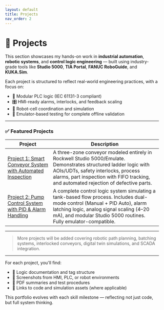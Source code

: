 ```yaml
---
layout: default
title: Projects
nav_order: 2
---
```




# 📂 Projects

This section showcases my hands-on work in **industrial automation**, **robotic systems**, and **control logic engineering** — built using industry-grade tools like **Studio 5000**, **TIA Portal**, **FANUC RoboGuide**, and **KUKA.Sim**.

Each project is structured to reflect real-world engineering practices, with a focus on:

- 🧠 Modular PLC logic (IEC 61131-3 compliant)
- 🎛️ HMI-ready alarms, interlocks, and feedback scaling
- 🤖 Robot-cell coordination and simulation
- 🧪 Emulator-based testing for complete offline validation

---

### ✅ Featured Projects

| Project | Description |
|--------|-------------|
| [Project 1: Smart Conveyor System with Automated Inspection](projects/Project01_SmartConveyorSystemwithAutomatedInspection)| A three-zone conveyor modeled entirely in Rockwell Studio 5000/Emulate. Demonstrates structured ladder logic with AOIs/UDTs, safety interlocks, process alarms, part inspection with FIFO tracking, and automated rejection of defective parts. |
| [Project 2: Pump Control System with PID & Alarm Handling](projects/Project02_PumpControlSystem) | A complete control logic system simulating a tank-based flow process. Includes dual-mode control (Manual + PID Auto), alarm latching logic, analog signal scaling (4–20 mA), and modular Studio 5000 routines. Fully emulator-compatible. |

---

> More projects will be added covering robotic path planning, batching systems, interlocked conveyors, digital twin simulations, and SCADA integration.

---

For each project, you'll find:

- 📄 Logic documentation and tag structure  
- 📸 Screenshots from HMI, PLC, or robot environments  
- 📑 PDF summaries and test procedures  
- 🔗 Links to code and simulation assets (where applicable)

This portfolio evolves with each skill milestone — reflecting not just code, but full system thinking.


